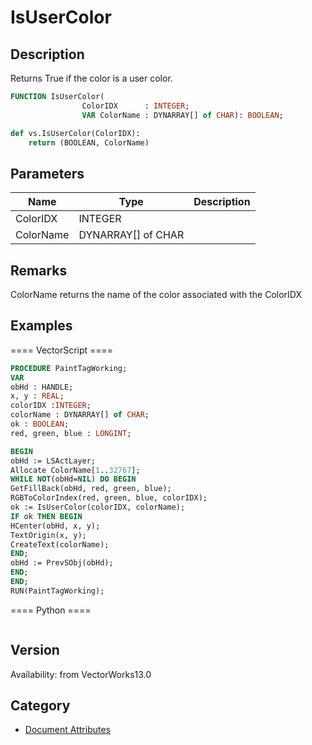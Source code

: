 # IsUserColor

## Description
Returns True if the color is a user color.

```pascal
FUNCTION IsUserColor(
				ColorIDX      : INTEGER;
				VAR ColorName : DYNARRAY[] of CHAR): BOOLEAN;
```

```python
def vs.IsUserColor(ColorIDX):
    return (BOOLEAN, ColorName)
```

## Parameters
|Name|Type|Description|
|---|---|---|
|ColorIDX|INTEGER|   |
|ColorName|DYNARRAY[] of CHAR|   |

## Remarks
ColorName returns the name of the color associated with the ColorIDX

## Examples
==== VectorScript ====
```pascal
PROCEDURE PaintTagWorking;
VAR
obHd : HANDLE;
x, y : REAL;
colorIDX :INTEGER;
colorName : DYNARRAY[] of CHAR;
ok : BOOLEAN;
red, green, blue : LONGINT;

BEGIN
obHd := LSActLayer;
Allocate ColorName[1..32767];
WHILE NOT(obHd=NIL) DO BEGIN
GetFillBack(obHd, red, green, blue);
RGBToColorIndex(red, green, blue, colorIDX);
ok := IsUserColor(colorIDX, colorName);
IF ok THEN BEGIN
HCenter(obHd, x, y);
TextOrigin(x, y);
CreateText(colorName);
END;
obHd := PrevSObj(obHd);
END;
END;
RUN(PaintTagWorking);
```
==== Python ====
```python

```

## Version
Availability: from VectorWorks13.0

## Category
* [Document Attributes](../Categories/Document%20Attributes.md)
